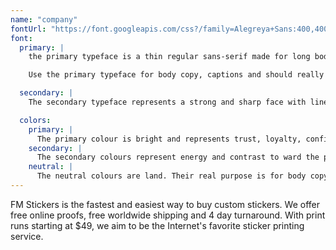 ```yaml
---
name: "company"
fontUrl: "https://font.googleapis.com/css?/family=Alegreya+Sans:400,400i,700|Source+Code+Pro:400,700"
font:
  primary: |
    the primary typeface is a thin regular sans-serif made for long body copy with neutral sharp lines.

    Use the primary typeface for body copy, captions and should really anything by default.

  secondary: |
    The secondary typeface represents a strong and sharp face with lines giving it a neutral, yet friendly appearance.

  colors:
    primary: |
      The primary colour is bright and represents trust, loyalty, confidence.
    secondary: |
      The secondary colours represent energy and contrast to ward the primary colour.
    neutral: |
      The neutral colours are land. Their real purpose is for body copy, captions, tables, etc.
---
```

FM Stickers is the fastest and easiest way to buy custom stickers. We offer free online proofs, free worldwide shipping and 4 day turnaround. With print runs starting at $49, we aim to be the Internet's favorite sticker printing service.
